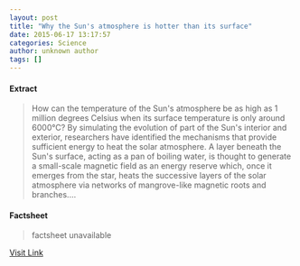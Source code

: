```yaml
---
layout: post
title: "Why the Sun's atmosphere is hotter than its surface"
date: 2015-06-17 13:17:57
categories: Science
author: unknown author
tags: []
---
```



#### Extract
>How can the temperature of the Sun's atmosphere be as high as 1 million degrees Celsius when its surface temperature is only around 6000°C? By simulating the evolution of part of the Sun's interior and exterior, researchers have identified the mechanisms that provide sufficient energy to heat the solar atmosphere. A layer beneath the Sun's surface, acting as a pan of boiling water, is thought to generate a small-scale magnetic field as an energy reserve which, once it emerges from the star, heats the successive layers of the solar atmosphere via networks of mangrove-like magnetic roots and branches....

#### Factsheet
>factsheet unavailable

[Visit Link](http://www.sciencedaily.com/releases/2015/06/150617091757.htm)


